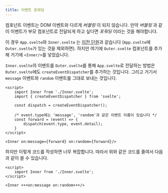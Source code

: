 ```yaml
---
title: 이벤트 포워딩
---
```


컴포넌트 이벤트는 DOM 이벤트와 다르게 _버블링_ 이 되지 않습니다. 만약 _버블링_ 과 같이 이벤트가 부모 컴포넌트로 전달되게 하고 싶다면 _포워딩_ 이라는 것을 해야합니다.

이 경우 `App.svelte`와 `Inner.svelte` 는 [이전 단원](/tutorial/component-events)과 같습니다 (`App.svelte`에 `Outer.svelte`가 있는 것을 제외하면). 하지만 여기에 `Outer.svelte` 컴포넌트를 추가해 거기에 `<Inner/>`를 넣었습니다.

`Inner.svelte`의 이벤트를 `Outer.svelte`를 통해 `App.svelte`로 전달하는 방법은 `Outer.svelte`에도 `createEventDispatcher`를 추가하는 것입니다. 그리고 거기서 `message` 이벤트와 `random` 이벤트를 그대로 보내는 것입니다.



```svelte
<script>
	import Inner from './Inner.svelte';
	import { createEventDispatcher } from 'svelte';

	const dispatch = createEventDispatcher();

	/* event.type에는 'message', 'random'과 같은 이벤트 이름이 있습니다 */
	const forward = (event) => {
		dispatch(event.type, event.detail);
	}
</script>

<Inner on:message={forward} on:random={forward}/>
```



하지만 이렇게 코드를 작성하면 너무 복잡합니다. 따라서 위와 같은 코드를 줄여서 다음과 같이 쓸 수 있습니다.



```svelte
<script>
	import Inner from './Inner.svelte';
</script>

<Inner +++on:message on:random+++/>
```
